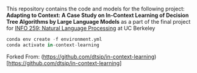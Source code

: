This repository contains the code and models for the following project:
**Adapting to Context: A Case Study on In-Context Learning of Decision Tree Algorithms by Large Language Models** as a part of the final project for [INFO 259: Natural Language Processing](https://ucbnlp24.github.io/webpage/) at UC Berkeley 


```python
conda env create -f environment.yml
conda activate in-context-learning
```


Forked From: 
(https://github.com/dtsip/in-context-learning)[https://github.com/dtsip/in-context-learning]
